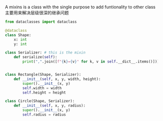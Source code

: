 A mixins is a class with the single purpose to add funtionality to other class
主要用来解决层级很深的继承问题

```python
from dataclasses import dataclass

@dataclass
class Shape:
	x: int
	y: int

class Serializer: # this is the mixin
	def serialize(self):
		print(",".join([f"{k}={v}" for k, v in self.__dict__.items()]))


class Rectangle(Shape, Serializer):
	def __init__(self, x, y, width, height):
		super().__init__(x, y)
		self.width = width
		self.height = height

class Circle(Shape, Serializer):
	def __init__(self, x, y, radius):
		super().__init__(x, y)
		self.radius = radius

```